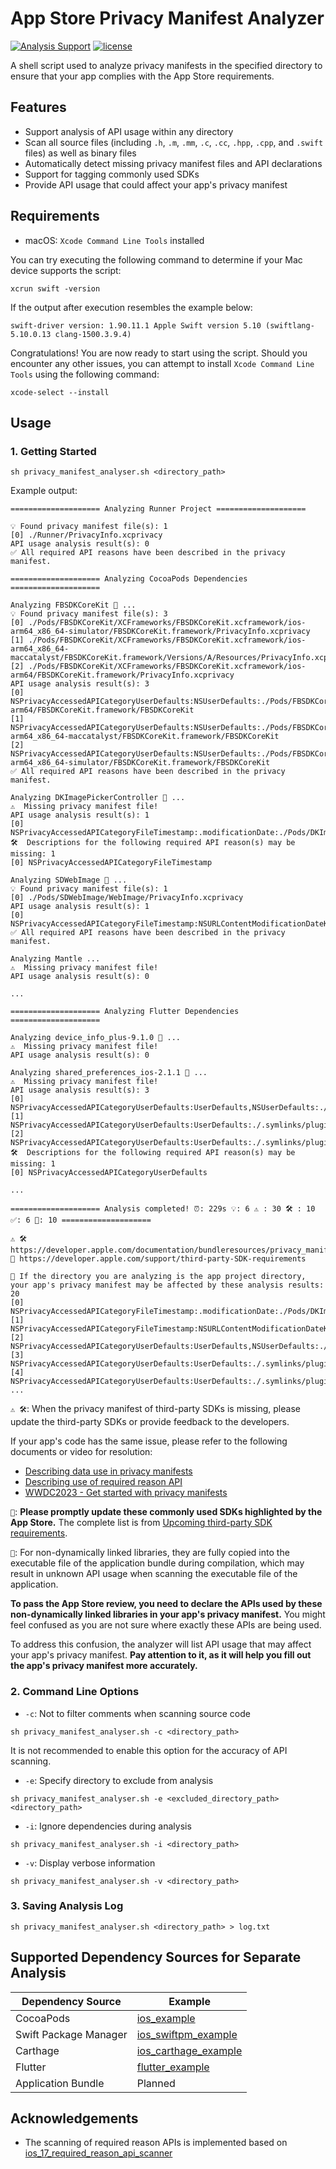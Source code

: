 # App Store Privacy Manifest Analyzer

[![Analysis Support](https://img.shields.io/badge/Analysis%20Support-CocoaPods%20%7C%20SwiftPM%20%7C%20Carthage%20%7C%20Flutter%20%7C%20App-brightgreen)](https://github.com/crasowas/app_store_required_privacy_manifest_analyser?#supported-dependency-sources-for-separate-analysis)
[![license](https://img.shields.io/badge/License-MIT-green.svg)](https://opensource.org/licenses/MIT)

A shell script used to analyze privacy manifests in the specified directory to ensure that your app complies with the App Store requirements.

## Features

* Support analysis of API usage within any directory
* Scan all source files (including `.h`, `.m`, `.mm`, `.c`, `.cc`, `.hpp`, `.cpp`, and `.swift` files) as well as binary files
* Automatically detect missing privacy manifest files and API declarations
* Support for tagging commonly used SDKs
* Provide API usage that could affect your app's privacy manifest

## Requirements

* macOS: `Xcode Command Line Tools` installed

You can try executing the following command to determine if your Mac device supports the script:

```shell
xcrun swift -version
```

If the output after execution resembles the example below:

```text
swift-driver version: 1.90.11.1 Apple Swift version 5.10 (swiftlang-5.10.0.13 clang-1500.3.9.4)
```

Congratulations! You are now ready to start using the script. Should you encounter any other issues, you can attempt to install `Xcode Command Line Tools` using the following command:

```shell
xcode-select --install
```

## Usage

### 1. Getting Started

```shell
sh privacy_manifest_analyser.sh <directory_path>
```

Example output:

```text
==================== Analyzing Runner Project ====================

💡 Found privacy manifest file(s): 1
[0] ./Runner/PrivacyInfo.xcprivacy
API usage analysis result(s): 0
✅ All required API reasons have been described in the privacy manifest.

==================== Analyzing CocoaPods Dependencies ====================

Analyzing FBSDKCoreKit 🎯 ...
💡 Found privacy manifest file(s): 3
[0] ./Pods/FBSDKCoreKit/XCFrameworks/FBSDKCoreKit.xcframework/ios-arm64_x86_64-simulator/FBSDKCoreKit.framework/PrivacyInfo.xcprivacy
[1] ./Pods/FBSDKCoreKit/XCFrameworks/FBSDKCoreKit.xcframework/ios-arm64_x86_64-maccatalyst/FBSDKCoreKit.framework/Versions/A/Resources/PrivacyInfo.xcprivacy
[2] ./Pods/FBSDKCoreKit/XCFrameworks/FBSDKCoreKit.xcframework/ios-arm64/FBSDKCoreKit.framework/PrivacyInfo.xcprivacy
API usage analysis result(s): 3
[0] NSPrivacyAccessedAPICategoryUserDefaults:NSUserDefaults:./Pods/FBSDKCoreKit/XCFrameworks/FBSDKCoreKit.xcframework/ios-arm64/FBSDKCoreKit.framework/FBSDKCoreKit
[1] NSPrivacyAccessedAPICategoryUserDefaults:NSUserDefaults:./Pods/FBSDKCoreKit/XCFrameworks/FBSDKCoreKit.xcframework/ios-arm64_x86_64-maccatalyst/FBSDKCoreKit.framework/FBSDKCoreKit
[2] NSPrivacyAccessedAPICategoryUserDefaults:NSUserDefaults:./Pods/FBSDKCoreKit/XCFrameworks/FBSDKCoreKit.xcframework/ios-arm64_x86_64-simulator/FBSDKCoreKit.framework/FBSDKCoreKit
✅ All required API reasons have been described in the privacy manifest.

Analyzing DKImagePickerController 🎯 ...
⚠️  Missing privacy manifest file!
API usage analysis result(s): 1
[0] NSPrivacyAccessedAPICategoryFileTimestamp:.modificationDate:./Pods/DKImagePickerController/Sources/DKImagePickerController/DKImageAssetExporter.swift
🛠️  Descriptions for the following required API reason(s) may be missing: 1
[0] NSPrivacyAccessedAPICategoryFileTimestamp

Analyzing SDWebImage 🎯 ...
💡 Found privacy manifest file(s): 1
[0] ./Pods/SDWebImage/WebImage/PrivacyInfo.xcprivacy
API usage analysis result(s): 1
[0] NSPrivacyAccessedAPICategoryFileTimestamp:NSURLContentModificationDateKey,NSURLCreationDateKey:./Pods/SDWebImage/SDWebImage/Core/SDDiskCache.m
✅ All required API reasons have been described in the privacy manifest.

Analyzing Mantle ...
⚠️  Missing privacy manifest file!
API usage analysis result(s): 0

...

==================== Analyzing Flutter Dependencies ====================

Analyzing device_info_plus-9.1.0 🎯 ...
⚠️  Missing privacy manifest file!
API usage analysis result(s): 0

Analyzing shared_preferences_ios-2.1.1 🎯 ...
⚠️  Missing privacy manifest file!
API usage analysis result(s): 3
[0] NSPrivacyAccessedAPICategoryUserDefaults:UserDefaults,NSUserDefaults:./.symlinks/plugins/shared_preferences_ios/ios/Classes/FLTSharedPreferencesPlugin.m
[1] NSPrivacyAccessedAPICategoryUserDefaults:UserDefaults:./.symlinks/plugins/shared_preferences_ios/ios/Classes/messages.g.h
[2] NSPrivacyAccessedAPICategoryUserDefaults:UserDefaults:./.symlinks/plugins/shared_preferences_ios/ios/Classes/messages.g.m
🛠️  Descriptions for the following required API reason(s) may be missing: 1
[0] NSPrivacyAccessedAPICategoryUserDefaults

...

==================== Analysis completed! ⏰: 229s 💡: 6 ⚠️ : 30 🛠️ : 10 ✅: 6 🎯: 10 ====================

⚠️ 🛠️  https://developer.apple.com/documentation/bundleresources/privacy_manifest_files/describing_use_of_required_reason_api
🎯 https://developer.apple.com/support/third-party-SDK-requirements

🔔 If the directory you are analyzing is the app project directory, your app's privacy manifest may be affected by these analysis results: 20
[0] NSPrivacyAccessedAPICategoryFileTimestamp:.modificationDate:./Pods/DKImagePickerController/Sources/DKImagePickerController/DKImageAssetExporter.swift
[1] NSPrivacyAccessedAPICategoryFileTimestamp:NSURLContentModificationDateKey,NSURLCreationDateKey:./Pods/SDWebImage/SDWebImage/Core/SDDiskCache.m
[2] NSPrivacyAccessedAPICategoryUserDefaults:UserDefaults,NSUserDefaults:./.symlinks/plugins/shared_preferences_ios/ios/Classes/FLTSharedPreferencesPlugin.m
[3] NSPrivacyAccessedAPICategoryUserDefaults:UserDefaults:./.symlinks/plugins/shared_preferences_ios/ios/Classes/messages.g.h
[4] NSPrivacyAccessedAPICategoryUserDefaults:UserDefaults:./.symlinks/plugins/shared_preferences_ios/ios/Classes/messages.g.m
...

```

`⚠️ 🛠`️: When the privacy manifest of third-party SDKs is missing, please update the third-party SDKs or provide feedback to the developers.

If your app's code has the same issue, please refer to the following documents or video for resolution:

* [Describing data use in privacy manifests](https://developer.apple.com/documentation/bundleresources/privacy_manifest_files/describing_data_use_in_privacy_manifests)
* [Describing use of required reason API](https://developer.apple.com/documentation/bundleresources/privacy_manifest_files/describing_use_of_required_reason_api)
* [WWDC2023 - Get started with privacy manifests](https://developer.apple.com/videos/play/wwdc2023/10060)

`🎯`: **Please promptly update these commonly used SDKs highlighted by the App Store.** The complete list is from [Upcoming third-party SDK requirements](https://developer.apple.com/support/third-party-SDK-requirements).

`🔔`: For non-dynamically linked libraries, they are fully copied into the executable file of the application bundle during compilation, which may result in unknown API usage when scanning the executable file of the application.

**To pass the App Store review, you need to declare the APIs used by these non-dynamically linked libraries in your app's privacy manifest.** You might feel confused as you are not sure where exactly these APIs are being used.

To address this confusion, the analyzer will list API usage that may affect your app's privacy manifest. **Pay attention to it, as it will help you fill out the app's privacy manifest more accurately.**

### 2. Command Line Options

* `-c`: Not to filter comments when scanning source code

```shell
sh privacy_manifest_analyser.sh -c <directory_path>
```

It is not recommended to enable this option for the accuracy of API scanning.

* `-e`: Specify directory to exclude from analysis

```shell
sh privacy_manifest_analyser.sh -e <excluded_directory_path> <directory_path>
```

* `-i`: Ignore dependencies during analysis

```shell
sh privacy_manifest_analyser.sh -i <directory_path>
```

* `-v`: Display verbose information

```shell
sh privacy_manifest_analyser.sh -v <directory_path>
```

### 3. Saving Analysis Log

```shell
sh privacy_manifest_analyser.sh <directory_path> > log.txt
```

## Supported Dependency Sources for Separate Analysis

| Dependency Source     | Example                                                                                                                                  |
|-----------------------|------------------------------------------------------------------------------------------------------------------------------------------|
| CocoaPods             | [ios_example](https://github.com/crasowas/app_store_required_privacy_manifest_analyser/tree/main/Examples/ios_example)                   |
| Swift Package Manager | [ios_swiftpm_example](https://github.com/crasowas/app_store_required_privacy_manifest_analyser/tree/main/Examples/ios_swiftpm_example)   |
| Carthage              | [ios_carthage_example](https://github.com/crasowas/app_store_required_privacy_manifest_analyser/tree/main/Examples/ios_carthage_example) |
| Flutter               | [flutter_example](https://github.com/crasowas/app_store_required_privacy_manifest_analyser/tree/main/Examples/flutter_example)           |
| Application Bundle    | Planned                                                                                                                                  |

## Acknowledgements

* The scanning of required reason APIs is implemented based on [ios_17_required_reason_api_scanner](https://github.com/Wooder/ios_17_required_reason_api_scanner)